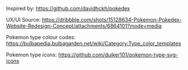 Inspired by:
https://github.com/davidhckh/pokedex

UX/UI Source:
https://dribbble.com/shots/15128634-Pokemon-Pokedex-Website-Redesign-Concept/attachments/6864101?mode=media

Pokemon type colour codes:
https://bulbapedia.bulbagarden.net/wiki/Category:Type_color_templates

Pokemon type icons:
https://github.com/duiker101/pokemon-type-svg-icons
